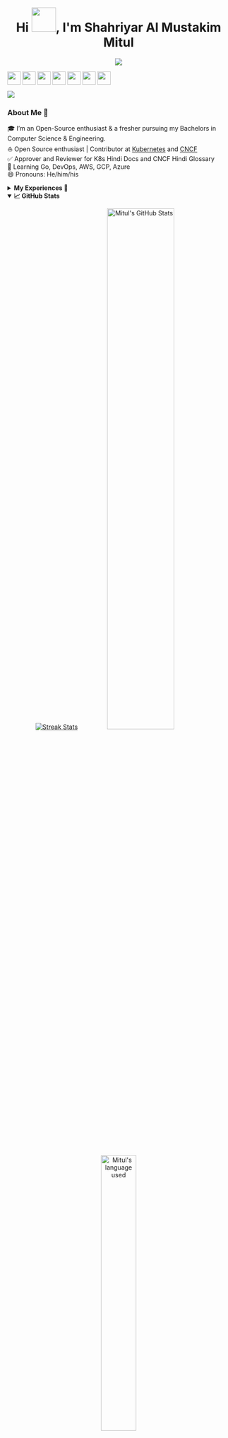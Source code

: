 
<!-- Updating my readme for GitHub-->

<h1 align="center">Hi <img src="https://github.com/mitul3737/mitul3737/blob/main/Wave.gif" height="55px" width="55px">, I'm Shahriyar Al Mustakim Mitul</h1>

<!-- Typing SVG by DenverCoder1 - https://github.com/DenverCoder1/readme-typing-svg -->
<p align="center">
<!--   <a href="https://github.com/DenverCoder1/readme-typing-svg"> -->
    <img src="https://readme-typing-svg.herokuapp.com?color=E22FE4&width=380&height=45&lines=Open-Source+Enthusiast;Learning+In+Public;Empowering+Others;Nice+To+Meet+You+...&center=true"></a>

</p>




<p align="left">
<a href="https://twitter.com/mitul_shahriyar" target="blank"><img align="center" src="https://github.com/mitul3737/mitul3737/blob/main/socials/twitter.png" title = "Twitter" alt="" height="30" /></a>
<a href="https://www.linkedin.com/in/mitul-shahriyar/" target="blank"><img align="center" src="https://github.com/mishmanners/MishManners/blob/master/socials/transparent-Linkedin-logo-icon.png" alt="" height="30" /></a>
<a href="https://www.instagram.com/mitul3737/" target="blank"><img align="center" src="https://github.com/mitul3737/mitul3737/blob/main/socials/instagram.png" alt="" height="30" /></a>
<a href="https://www.twitch.tv/mitul_shahriyar" target="blank"><img align="center" src="https://github.com/mitul3737/mitul3737/blob/main/socials/twitch.png" alt="" height="30" /></a>
<a href= "https://youtube.com/@mitul_shahriyar" target="blank"><img align="center" src="https://github.com/mitul3737/mitul3737/blob/main/socials/YouTube.png" alt="" height="30" /></a>
<a href="https://dev.to/mitul3737" target="blank"><img align="center" src="https://github.com/mitul3737/mitul3737/blob/main/socials/Devto.png" alt="" height="30" /></a>
<a href="https://www.facebook.com/mitulshahriyar3737" target="blank"><img align="center" src="https://github.com/mitul3737/mitul3737/blob/main/socials/facebook.png" alt="" height="30" /></a>
</p>

 
![](https://visitor-badge.glitch.me/badge?page_id=mitul3737.mitul3737)
<br />

<!--For adding Gif
<p><img align="right" alt="GIF" src="https://github.com/mitul3737/mitul3737/blob/main/github%20readme.gif" width="500" height="350" /></p>-->



### About Me 🚀
🎓 I’m an Open-Source enthusiast & a fresher pursuing my Bachelors in Computer Science & Engineering. </br>
⛵ Open Source enthusiast | Contributor at [Kubernetes](https://github.com/kubernetes) and [CNCF](https://github.com/cncf)</br>
✅ Approver and Reviewer for K8s Hindi Docs and CNCF Hindi Glossary</br>
🌱 Learning Go, DevOps, AWS, GCP, Azure</br>
😄 Pronouns: He/him/his</br>



<details>
   
<summary><b>My Experiences 🙌</b></summary>
    

- [GitHub Campus Expert](https://githubcampus.expert/experts) - Campus Experts are student leaders that strive to build diverse and inclusive spaces to learn skills, share their experiences, and build projects together. They can be found across the globe leading in-person and online conferences, meetups, and hackathons, and maintaining open source projects.<br>
- [AWS Community Builder](https://aws.amazon.com/developer/community/community-builders/community-builders-directory/?cb-cards.sort-by=item.additionalFields.cbName&cb-cards.sort-order=asc&awsf.builder-category=*all&awsf.location=*all&awsf.year=*all&cb-cards.q=Mitul&cb-cards.q_operator=AND) – AWS Community builders are very enthusiast about Cloud and they do experiment cloud features and do test some awesome features and enlightens their community <br>
- [Microsoft Learn Student Ambassador]( https://studentambassadors.microsoft.com/en-US/profile/94378 ) - Conducted workshops & webinars on Azure, GitHub & Git etc.<br>
- [Auth0 Ambassador]( https://auth0.com/ambassador-program) – Auth0 Ambassadors are passionate community leaders and they learn Auth0 technologies and share these within his community<br>
- [Postman Student Leader](https://www.postman.com/company/student-program/#student-expert-program)– Postman Student Leaders are Postman Student experts and are passionate about API’s and builds API’s and share the knowledge within his community<br>
- Speaker at  [GDG Cloud Dhaka](https://gdg.community.dev/gdg-cloud-dhaka/) at Devfest 2021  for [Introduction to Cloud Computing, GCP and QWIKLABS](https://youtu.be/_jQH1MH6x5E))<br>

</details>


<details open="">
  <summary><b>📈 GitHub Stats</b></summary>
  <p align="center">
    <a href="https://github.com/mitul3737/mitul3737"><img alt="Streak Stats" src="https://github-readme-streak-stats.herokuapp.com/?user=mitul3737&theme=highcontrast"/></a>
    <a href="https://github.com/mitul3737/mitul3737"><img alt="Mitul's GitHub Stats" src="https://github-readme-stats.vercel.app/api?username=mitul3737&show_icons=true&theme=merko" width=55%/></a>
    <a href="https://github.com/mitul3737/mitul3737"><img alt="Mitul's language used" src="https://github-readme-stats.vercel.app/api/top-langs/?username=mitul3737&layout=compact&langs_count=8&theme=gruvbox" width=40%/></a>
  
</details>



<details>
<summary><b>Open Source Contribution:</b></summary>
    
- Maintainer at [CNCF Glossary Bengali Localization](https://github.com/cncf/glossary/blob/86b606003a7391d30e3c9d57c9e53cbcc22467d8/.github/settings.yml#L110)<br>
- Maintainer at [Kubernetes Bengali Documentation](https://github.com/kubernetes/website/blob/f376f3be0ca1636be41c179ebfc2f78568751beb/OWNERS_ALIASES#L12)
</details>


<details>
<summary><b>Honors & Awards 🏅</b></summary>
  
- Became [QWIKLABS]( https://www.qwiklabs.com/) Hall of Fame for completing Google Cloud Labs through QWIKLABS <br>
- Received [ Postman Student Expert](https://api.badgr.io/public/assertions/7sh5kY81RYGBPb1NHLFilw?identity__email=shahriyarmitul3737%40gmail.com) badge for completing labs  of Postman <br>
- Selected as a scholarship recipient for [KubeCon + CloudNativeCon](https://events19.linuxfoundation.org/events/kubecon-cloudnativecon-north-america-2019/) <br>
- Became [Postman Student Expert](https://badgr.com/public/assertions/7sh5kY81RYGBPb1NHLFilw?identity__email=shahriyarmitul3737%40gmail.com) after completing training on Postman <br>
- Blog shared by Dev Community [Post](https://twitter.com/ThePracticalDev/status/1476840641338527753)

</details>




  
 <!--Adding private contributions count to total commits count
![Anurag's GitHub stats](https://github-readme-stats.vercel.app/api?username=mitul3737&count_private=true)-->
<!--
![Anurag's GitHub stats](https://github-readme-stats.vercel.app/api?username=anuraghazra&hide=contribs,prs)-->
<!--Showing icons
![Anurag's GitHub stats](https://github-readme-stats.vercel.app/api?username=anuraghazra&show_icons=true)-->
<!--theme colour change  
![Anurag's GitHub stats](https://github-readme-stats.vercel.app/api?username=mitul3737&show_icons=true&theme=merko/dark/ radical/ merko/ gruvbox/ tokyonight/ onedark/ cobalt/ synthwave/highcontrast/ dracula)-->



### Blogs posts & YouTube Videos:
<!-- BLOG-POST-LIST:START -->
- [Zero-Shot Learning Through Cross-Modal Transfer by ML Paper Reading Club Bangladesh](https://www.youtube.com/watch?v=7wNhy2i9X10)
- [Unable to update X : status-code=409 kind=snap-changes-conflict message= snap &quot;x&quot; has &quot;auto-refesh&quot; change In Progress](https://dev.to/mitul3737/unable-to-update-x-status-code409-kindsnap-changes-conflict-message-snap-x-has-auto-refesh-change-in-progress-3oai)
- [Artificial Intelligence vs Machine learning vs Deep Learning vs Generative AI](https://dev.to/mitul3737/artificial-intelligence-vs-machine-learning-vs-deep-learning-vs-generative-ai-7ae)
- [Activate your AWS Account](https://dev.to/mitul3737/activate-your-aws-account-1dld)
- [Activate your AWS account](https://dev.to/aws-builders/activate-your-aws-account-2o64)
- [Add existing remote repositories to your git bash](https://dev.to/mitul3737/add-existing-remote-repositories-to-your-git-bash-5547)
- [AZ-104: Microsoft Azure Administrator Preparation &lpar;Part 1&rpar;](https://dev.to/mitul3737/az-104-microsoft-azure-administrator-preparation-part-1-2k42)
- [DevOps Prerequisite &lpar;Part 7&rpar;: YAML &amp; Json](https://dev.to/mitul3737/devops-prerequisite-part-7-yaml-json-3dc2)
- [DevOps Prerequisite &lpar;Part 6&rpar;: Database](https://dev.to/mitul3737/devops-prerequisite-part-6-database-hhd)
- [DevOps Prerequisite &lpar;Part 5&rpar;: Web server](https://dev.to/mitul3737/devops-prerequisite-part-4-web-server-4768)
<!-- BLOG-POST-LIST:END -->


### Coding Stats
<!--START_SECTION:waka-->

```txt
Python   2 hrs 33 mins   █████████████████████████   100.00 %
```

<!--END_SECTION:waka-->


<!--..-->

  
 
[![Amogh's github activity graph](https://activity-graph.herokuapp.com/graph?username=mitul3737&bg_color=000000&color=3620f7&line=5a0c99&point=1adbce&area=true&hide_border=true)](https://github.com/ashutosh00710/github-readme-activity-graph)
 
 <!--[Mitul's GitHub activity graph](https://activity-graph.herokuapp.com/graph?username=mitul3737&theme=xcode)>

